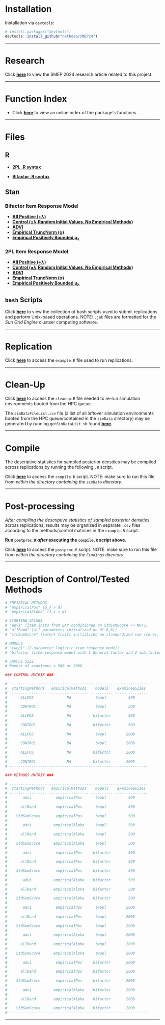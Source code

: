 # Installation

Installation via `devtools`:

```r
# install.packages("devtools")
devtools::install_github("nathdep/SMEP24")
```

***
# Research

Click [**here**](https://github.com/nathdep/SMEP24/blob/main/SMEP_2024_article.pdf) to view the SMEP 2024 research article related to this project.

***
# Function Index

- Click [**here**](https://github.com/nathdep/SMEP24/wiki/INDEX) to view an online index of the package's functions.
***
# Files

## R
- [**2PL .R syntax**](https://github.com/nathdep/SMEP24/blob/main/R/twopl.R)

- [**Bifactor .R syntax**](https://github.com/nathdep/SMEP24/blob/main/R/bifactor.R)

## Stan 
### Bifactor Item Response Model

- [**All Positive (+λ)**](https://github.com/nathdep/SMEP24/blob/main/Stan/bifactor_ALLPOS.stan)
- [**Control (±λ,Random Initial Values, No Empirical Methods)**](https://github.com/nathdep/SMEP24/blob/main/Stan/bifactor_CONTROL.stan)
- [**ADVI**](https://github.com/nathdep/SMEP24/blob/main/Stan/bifactor_advi.stan)
- [**Empirical TruncNorm (α)**](https://github.com/nathdep/SMEP24/blob/main/Stan/bifactor_empiricalAlpha.stan)
- [**Empirical Positively Bounded μ<sub>λ</sub>**](https://github.com/nathdep/SMEP24/blob/main/Stan/bifactor_empiricalPos.stan)

### 2PL Item Response Model
- [**All Positive (+λ)**](https://github.com/nathdep/SMEP24/blob/main/Stan/twopl_ALLPOS.stan)
- [**Control (±λ,Random Initial Values, No Empirical Methods)**](https://github.com/nathdep/SMEP24/blob/main/Stan/twopl_CONTROL.stan)
- [**ADVI**](https://github.com/nathdep/SMEP24/blob/main/Stan/twopl_advi.stan)
- [**Empirical TruncNorm (α)**](https://github.com/nathdep/SMEP24/blob/main/Stan/twopl_empiricalAlpha.stan)
- [**Empirical Positively Bounded μ<sub>λ</sub>**](https://github.com/nathdep/SMEP24/blob/main/Stan/twopl_empiricalPos.stan)

## `bash` Scripts
Click [**here**](https://github.com/nathdep/SMEP24/tree/main/JobScripts) to view the collection of bash scripts used to submit replications and perform Unix-based operations. NOTE: `.job` files are formatted for the *Sun Grid Engine* clustser computing software.
***
# Replication
Click [**here**](https://github.com/nathdep/SMEP24/blob/main/example.R) to access the `example.R` file used to run replications. 
***
# Clean-Up 
Click [**here**](https://github.com/nathdep/SMEP24/blob/main/cleanup.R) to access the `cleanup.R` file needed to re-run simulation environments booted from the HPC queue.

The `simDataFileList.csv` file (a list of all leftover simulation environments booted from the HPC queue/contained in the `simData` directory) may be generated by running `genSimDataList.sh` found [**here**](https://github.com/nathdep/SMEP24/blob/main/genSimDataList.sh). 
***
# Compile
The descriptive statistics for sampled posterior densities may be compiled across replications by running the following `.R` script.

Click [**here**](https://github.com/nathdep/SMEP24/blob/main/compile.R) to access the `compile.R` script. NOTE: make sure to run this file from *within the directory containing the `simData` directory*.
***
# Post-processing
*After compiling the descriptive statistics of sampled posterior densities* across replications, results may be organized in separate `.csv` files according to the methods/control matrices in the `example.R` script.

**Run `postproc.R` *after* executing the `compile.R` script above.**

Click [**here**](https://github.com/nathdep/SMEP24/blob/main/postproc.R) to access the `postproc.R` script. NOTE: make sure to run this file from *within the directory containing the `Findings` directory*.
***
# Description of Control/Tested Methods
```r
# EMPIRICAL METHODS
# "empiricalPos" (μ_λ > 0)
# "empiricalAlpha" (λ_i > α)

# STARTING VALUES
# "advi" (item inits from EAP conditioned on StdSumScore -> NUTS)
# "allRand" (all parameters initialized on U(-6,6))
# "stdSumScore" (latent traits initialized on standardized sum scores, all other parameters initialized on U(-6,6))

# MODELS
# "twopl" (2-parameter logistic item response model)
# "bifactor (item response model with 1 General factor and 2 sub-factors)

# SAMPLE SIZE
# Number of examinees = 500 or 2000

### CONTROL MATRIX ###

# ---------------------------------------------------------------
#  startingMethods   empiricalMethods    models    examineeSizes
# ----------------- ------------------ ---------- ---------------
#      ALLPOS               NA           twopl          500
#
#      CONTROL              NA           twopl          500
#
#      ALLPOS               NA          bifactor        500
#
#      CONTROL              NA          bifactor        500
#
#      ALLPOS               NA           twopl         2000
#
#      CONTROL              NA           twopl         2000
#
#      ALLPOS               NA          bifactor       2000
#
#      CONTROL              NA          bifactor       2000
# ---------------------------------------------------------------

### METHODS MATRIX ###

# ---------------------------------------------------------------
#  startingMethods   empiricalMethods    models    examineeSizes
# ----------------- ------------------ ---------- ---------------
#       advi           empiricalPos      twopl          500
#
#      allRand         empiricalPos      twopl          500
#
#    StdSumScore       empiricalPos      twopl          500
#
#       advi          empiricalAlpha     twopl          500
#
#      allRand        empiricalAlpha     twopl          500
#
#    StdSumScore      empiricalAlpha     twopl          500
#
#       advi           empiricalPos     bifactor        500
#
#      allRand         empiricalPos     bifactor        500
#
#    StdSumScore       empiricalPos     bifactor        500
#
#       advi          empiricalAlpha    bifactor        500
#
#      allRand        empiricalAlpha    bifactor        500
#
#    StdSumScore      empiricalAlpha    bifactor        500
#
#       advi           empiricalPos      twopl         2000
#
#      allRand         empiricalPos      twopl         2000
#
#    StdSumScore       empiricalPos      twopl         2000
#
#       advi          empiricalAlpha     twopl         2000
#
#      allRand        empiricalAlpha     twopl         2000
#
#    StdSumScore      empiricalAlpha     twopl         2000
#
#       advi           empiricalPos     bifactor       2000
#
#      allRand         empiricalPos     bifactor       2000
#
#    StdSumScore       empiricalPos     bifactor       2000
#
#       advi          empiricalAlpha    bifactor       2000
#
#      allRand        empiricalAlpha    bifactor       2000
#
#    StdSumScore      empiricalAlpha    bifactor       2000
# ---------------------------------------------------------------
```
***
